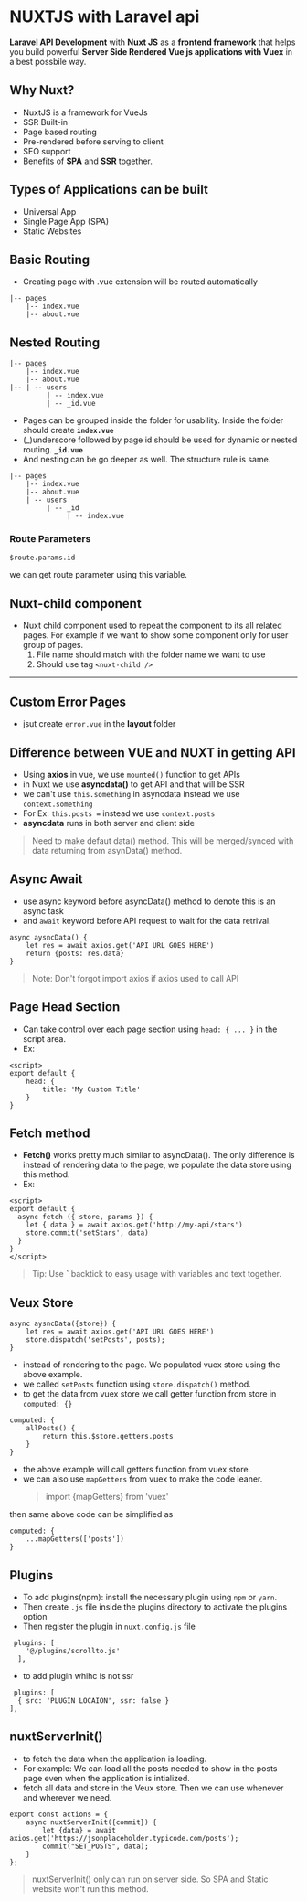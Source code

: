 # NUXTJS with Laravel api

**Laravel API Development** with **Nuxt JS** as a **frontend framework** that helps you build powerful **Server Side Rendered Vue js applications with Vuex** in a best possbile way.

## Why Nuxt?
- NuxtJS is a framework  for VueJs
- SSR Built-in
- Page based routing
- Pre-rendered before serving to client
- SEO support
- Benefits of **SPA** and **SSR** together.

## Types of Applications can be built

- Universal App
- Single Page App (SPA)
- Static Websites

## Basic Routing

- Creating page with .vue extension will be routed automatically

```
|-- pages
    |-- index.vue
    |-- about.vue
```

## Nested Routing

```
|-- pages
    |-- index.vue
    |-- about.vue
|-- | -- users
		 | -- index.vue
		 | -- _id.vue
```
- Pages can be grouped inside the folder for usability. Inside the folder should create **`index.vue`**
- (_)underscore followed by page id should be used for dynamic or nested routing. **`_id.vue`**
- And nesting can be go deeper as well. The structure rule is same.

```
|-- pages
    |-- index.vue
    |-- about.vue
    | -- users
		 | -- _id
			  | -- index.vue
```

### Route Parameters

	$route.params.id
we can get route parameter using this variable.

## Nuxt-child component

- Nuxt child component used to repeat the component to its all related pages. For example if we want to show some component only for user group of pages.
	 1. File name should match with the folder name we want to use
	 2. Should use tag `<nuxt-child />`
 ---
## Custom Error Pages

- jsut create `error.vue` in the **layout** folder

## Difference between VUE and NUXT in getting API
- Using **axios** in vue, we use `mounted()` function to get APIs
- in Nuxt we use **asyncdata()** to get API and that  will be SSR
- we can't use `this.something` in asyncdata instead we use `context.something`
-   For Ex: `this.posts =` instead we use `context.posts`
- **asyncdata** runs in both server and client side


> Need to make defaut data() method. This will be merged/synced with data returning from asynData() method.

## Async Await
- use async keyword before asyncData() method to denote this is an async task 
- and `await` keyword before API request to wait for the data retrival.


```
async aysncData() {
    let res = await axios.get('API URL GOES HERE')
    return {posts: res.data}
} 
```
> Note: Don't forgot import axios if axios used to call API

## Page Head Section

- Can take control over each page <head> section using `head: { ... }` in the script area.
- Ex: 
```
<script>
export default {
    head: {
        title: 'My Custom Title'
    }
}
```

## Fetch method

- **Fetch()** works pretty much similar to asyncData(). The only difference is instead of rendering data to the page, we populate the data store using this method.
- Ex: 
```
<script>
export default {
  async fetch ({ store, params }) {
    let { data } = await axios.get('http://my-api/stars')
    store.commit('setStars', data)
  }
}
</script>
```

> Tip: Use **`** backtick to easy usage with variables and text together.

## Veux Store

```
async aysncData({store}) {
    let res = await axios.get('API URL GOES HERE')
    store.dispatch('setPosts', posts);
} 
```
- instead of rendering to the page. We populated vuex store using the above example. 
- we called `setPosts` function using `store.dispatch()` method. 
- to get the data from vuex store we call getter function from store in `computed: {}`

```
computed: {
    allPosts() {
        return this.$store.getters.posts
    }
}
```
- the above example will call getters function from vuex store. 
- we can also use `mapGetters` from vuex to make the code leaner.
    > import {mapGetters} from 'vuex'

then same above code can be simplified as
```
computed: {
    ...mapGetters(['posts'])
}
```

## Plugins
- To add plugins(npm): install the necessary plugin using `npm` or `yarn`.
- Then create `.js` file inside the plugins directory to activate the plugins option
- Then register the plugin in `nuxt.config.js` file

```
 plugins: [
    '@/plugins/scrollto.js'
  ],
  ```
  - to add plugin whihc is not ssr
  ```
   plugins: [
    { src: 'PLUGIN LOCAION', ssr: false }
  ],
  ```
  ## nuxtServerInit()
  - to fetch the data when the application is loading.
  - For example: We can load all the posts needed to show in the posts page even when the application is intialized.
  - fetch all data and store in the Veux store. Then we can use whenever and wherever we need.
  
```
export const actions = {
    async nuxtServerInit({commit}) {
        let {data} = await axios.get('https://jsonplaceholder.typicode.com/posts');
        commit("SET_POSTS", data);
    }
};
```
> nuxtServerInit() only can run on server side. So SPA and Static website won't run this method. 






